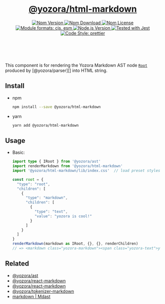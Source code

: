 <header>
  <h1 align="center">
    <a href="https://github.com/guanghechen/yozora-html/tree/main/packages/html-markdown#readme">@yozora/html-markdown</a>
  </h1>
  <div align="center">
    <a href="https://www.npmjs.com/package/@yozora/html-markdown">
      <img
        alt="Npm Version"
        src="https://img.shields.io/npm/v/@yozora/html-markdown.svg"
      />
    </a>
    <a href="https://www.npmjs.com/package/@yozora/html-markdown">
      <img
        alt="Npm Download"
        src="https://img.shields.io/npm/dm/@yozora/html-markdown.svg"
      />
    </a>
    <a href="https://www.npmjs.com/package/@yozora/html-markdown">
      <img
        alt="Npm License"
        src="https://img.shields.io/npm/l/@yozora/html-markdown.svg"
      />
    </a>
    <a href="#install">
      <img
        alt="Module formats: cjs, esm"
        src="https://img.shields.io/badge/module_formats-cjs%2C%20esm-green.svg"
      />
    </a>
    <a href="https://github.com/nodejs/node">
      <img
        alt="Node.js Version"
        src="https://img.shields.io/node/v/@yozora/html-markdown"
      />
    </a>
    <a href="https://github.com/facebook/jest">
      <img
        alt="Tested with Jest"
        src="https://img.shields.io/badge/tested_with-jest-9c465e.svg"
      />
    </a>
    <a href="https://github.com/prettier/prettier">
      <img
        alt="Code Style: prettier"
        src="https://img.shields.io/badge/code_style-prettier-ff69b4.svg?style=flat-square"
      />
    </a>
  </div>
</header>
<br/>

This component is for rendering the Yozora Markdown AST node [`Root`][@yozora/ast] 
produced by [@yozora/parser][] into HTML string.

## Install

* npm

  ```bash
  npm install --save @yozora/html-markdown
  ```

* yarn

  ```bash
  yarn add @yozora/html-markdown
  ```


## Usage

* Basic:

  ```typescript
  import type { IRoot } from '@yozora/ast'
  import renderMarkdown from '@yozora/html-markdown'
  import '@yozora/html-markdown/lib/index.css'  // load preset styles.

  const root = {
    "type": "root",
    "children": [
      {
        "type": "markdown",
        "children": [
          {
            "type": "text",
            "value": "yozora is cool!"
          }
        ]
      }
    ]
  }
  renderMarkdown(markdown as IRoot, {}, {}, renderChildren)
  // => <markdown class="yozora-markdown"><span class="yozora-text">yozora is cool!</span></markdown>
  ```

## Related

* [@yozora/ast][]
* [@yozora/react-markdown][]
* [@yozora/react-markdown][]
* [@yozora/tokenizer-markdown][]
* [markdown | Mdast][mdast]


[@yozora/ast]: https://www.npmjs.com/package/@yozora/ast#root
[@yozora/react-markdown]: https://www.npmjs.com/package/@yozora/react-markdown
[@yozora/tokenizer-markdown]: https://www.npmjs.com/package/@yozora/tokenizer-markdown
[@yozora/react-markdown]: https://www.npmjs.com/package/@yozora/react-markdown
[mdast]: https://github.com/syntax-tree/mdast#markdown
